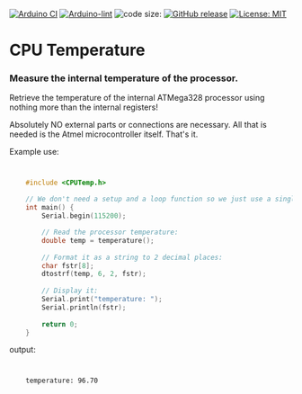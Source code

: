 [![Arduino CI](https://github.com/ripred/CPUTemp/workflows/Arduino%20CI/badge.svg)](https://github.com/marketplace/actions/arduino_ci)
[![Arduino-lint](https://github.com/ripred/CPUTemp/actions/workflows/arduino-lint.yml/badge.svg)](https://github.com/ripred/CPUTemp/actions/workflows/arduino-lint.yml)
![code size:](https://img.shields.io/github/languages/code-size/ripred/CPUTemp)
[![GitHub release](https://img.shields.io/github/release/ripred/CPUTemp.svg?maxAge=3600)](https://github.com/ripred/CPUTemp/releases)
[![License: MIT](https://img.shields.io/badge/license-MIT-blue.svg)](https://github.com/ripred/CPUTemp/blob/master/LICENSE)

# CPU Temperature

### Measure the internal temperature of the processor.

Retrieve the temperature of the internal ATMega328 processor using nothing more than the internal registers!

Absolutely NO external parts or connections are necessary.  All that is needed is the Atmel microcontroller itself.  That's it.

Example use:

#
```cpp
    #include <CPUTemp.h>
    
    // We don't need a setup and a loop function so we just use a single main:
    int main() {
        Serial.begin(115200);

        // Read the processor temperature:
        double temp = temperature();
    
        // Format it as a string to 2 decimal places:
        char fstr[8];
        dtostrf(temp, 6, 2, fstr);
    
        // Display it:
        Serial.print("temperature: ");
        Serial.println(fstr);
    
        return 0;
    }
```

output:

#
```
    temperature: 96.70
```
